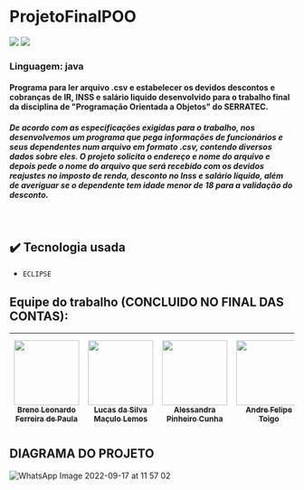 # ProjetoFinalPOO
<img src="https://img.shields.io/badge/Version-1.0.0-darkblue"/> <img src="https://img.shields.io/badge/Release%20Date-setember__17-darkviolet">
             
<h3> Linguagem: java  </h3>
 
 <h4> Programa para ler arquivo .csv e estabelecer os devidos descontos e cobranças de IR, INSS e salário liquido desenvolvido para o trabalho final da disciplina de "Programação Orientada a Objetos" do SERRATEC. </h4>
<h5> De acordo com as especificações exigidas para o trabalho, nos desenvolvemos um programa que pega informações de funcionários e seus dependentes num arquivo em formato .csv, contendo diversos dados sobre eles. O projeto solicita o endereço e nome do arquivo e depois pede o nome do arquivo que será recebido com os devidos reajustes no imposto de renda, desconto no Inss e salário líquido, além de averiguar se o dependente tem idade menor de 18 para a validação do desconto. </h5>
<br>
              
 ## :heavy_check_mark: Tecnologia usada
- `ECLIPSE `  

## Equipe do trabalho (CONCLUIDO NO FINAL DAS CONTAS):

| [<img src="https://avatars.githubusercontent.com/u/72474294?v=4" width=115><br><sub>Breno Leonardo Ferreira de Paula</sub>](https://github.com/BrenoLeonardo) |  [<img src="https://avatars.githubusercontent.com/u/110869561?v=4" width=115><br><sub>Lucas da Silva Maçulo Lemos</sub>](https://github.com/00Lemos) |  [<img src="https://avatars.githubusercontent.com/u/96076314?v=4" width=115><br><sub>Alessandra Pinheiro Cunha</sub>](https://github.com/Ale-ssandra) |  [<img src="https://avatars.githubusercontent.com/u/105762130?v=4" width=115><br><sub>Andre Felipe Toigo</sub>](https://github.com/Andre-Toigo) |  [<img src="https://avatars.githubusercontent.com/u/110869741?v=4" width=115><br><sub>Michelli Gonzales Rey de Paiva</sub>](https://github.com/michelligonzalez) | 
| :---: | :---: | :---: | :---: | :---: |

       
## DIAGRAMA DO PROJETO
![WhatsApp Image 2022-09-17 at 11 57 02](https://user-images.githubusercontent.com/72474294/190871372-4e9ce76f-5fcb-4e6f-bcac-bdedac12bab3.jpeg)
